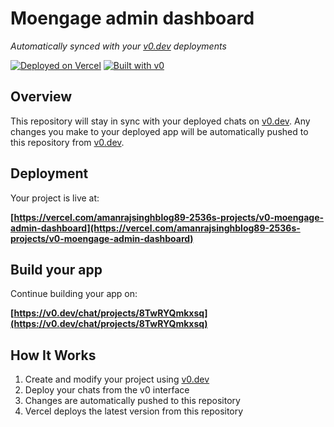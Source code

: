 # Moengage admin dashboard

*Automatically synced with your [v0.dev](https://v0.dev) deployments*

[![Deployed on Vercel](https://img.shields.io/badge/Deployed%20on-Vercel-black?style=for-the-badge&logo=vercel)](https://vercel.com/amanrajsinghblog89-2536s-projects/v0-moengage-admin-dashboard)
[![Built with v0](https://img.shields.io/badge/Built%20with-v0.dev-black?style=for-the-badge)](https://v0.dev/chat/projects/8TwRYQmkxsq)

## Overview

This repository will stay in sync with your deployed chats on [v0.dev](https://v0.dev).
Any changes you make to your deployed app will be automatically pushed to this repository from [v0.dev](https://v0.dev).

## Deployment

Your project is live at:

**[https://vercel.com/amanrajsinghblog89-2536s-projects/v0-moengage-admin-dashboard](https://vercel.com/amanrajsinghblog89-2536s-projects/v0-moengage-admin-dashboard)**

## Build your app

Continue building your app on:

**[https://v0.dev/chat/projects/8TwRYQmkxsq](https://v0.dev/chat/projects/8TwRYQmkxsq)**

## How It Works

1. Create and modify your project using [v0.dev](https://v0.dev)
2. Deploy your chats from the v0 interface
3. Changes are automatically pushed to this repository
4. Vercel deploys the latest version from this repository